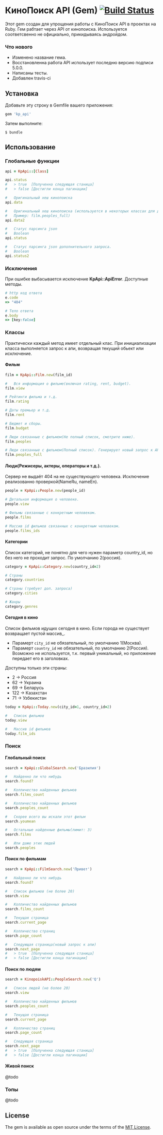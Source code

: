 # КиноПоиск API (Gem) [![Build Status](https://travis-ci.org/groverz/kp_api.svg?branch=master)](https://travis-ci.org/groverz/kp_api)

Этот gem создан для упрощения работы с КиноПоиск API в проектах на Ruby.
Гем рабтает через API от кинопоиска. 
Используется соответсвенно не официально, прикидываясь андройдом.

### Что нового

* Изменено название гема.
* Восстановленна работа API использует последню версию подписи 5.0.0.
* Написаны тесты.
* Добавлен travis-ci


## Установка

Добавьте эту строку в Gemfile вашего приложения:

```ruby
gem 'kp_api'
```

Затем выполните:

    $ bundle

## Использование

### Глобальные функции

```ruby
api = KpApi::[Class] 
```

```ruby
api.status 
#   > true  [Полученна следующая станица]
#   > false [Достигли конца пагинации]
```

```ruby
#   Оригинальный хеш кинопоиска
api.data 
```

```ruby
#   Оригинальный хеш кинопоиска (используется в некоторых классах для дополнительного запроса). 
#   Пример: film.peoples_full)
api.data2 
```

```ruby
#   Статус парсинга json 
#   Boolean
api.status 
```

```ruby
#   Статус парсинга json дополнительного запроса.
#   Boolean
api.status2
```

### Исключения 

При ошибке выбасывается исключение __KpApi::ApiError__. Доступные методы.

```ruby
# http код ответа
e.code
=> "404"
```

```ruby
# Тело ответа
e.body
=> [key:false]
```


### Классы 

Практически каждый метод имеет отдельный клас. При инициализации класса 
выполняется запрос к апи, возвращая текущий обьект или исключение.

#### Фильм

```ruby
film = KpApi::Film.new(film_id)
```

```ruby
#   Вся информация о фильме(включая rating, rent, budget).
film.view
```
```ruby
# Рейтинги фильма и т.д.
film.rating
```
```ruby
# Даты премьер и т.д.
film.rent
```

```ruby
# Бюджет и сборы.
film.budget
```

```ruby
# Люди связанные с фильмом(Не полный список, смотрите ниже).
film.peoples
```

```ruby
# Люди связанные с фильмом(Полный список). Генерирует новый запрос к API.
film.peoples_full
```


#### Люди(Режисеры, актеры, операторы и т.д.).

Сервер не выдаёт 404 на не существующего человека.
Исключение реализованно проверкой(NameRu, nameEn).

```ruby
people = KpApi::People.new(people_id)
```

```ruby
# Детальная информация о человеке.
people.view
```

```ruby
# Фильмы связанные с конкретным человеком.
people.films
```

```ruby
# Массив id фильмов связанных с конкретным человеком.
people.films_ids
```


#### Категории
Список категорий, не понятно для чего нужен параметр country_id, но без него не
проходит запрос. По умолчанию 2(россия).

```ruby
category = KpApi::Category.new(country_id=2)
```

```ruby
# Страны
category.countries
```

```ruby
# Страны (требует доп. запроса)
category.cities
```

```ruby
# Жанры
category.genres
```

#### Сегодня в кино
Список фильмов идущих сегодня в кино.
Если города не существует возвращает пустой массив_.
* Парамерт  `city_id`    не обязательный, по умолчанию 1(Москва). 
* Парамерт  `country_id` не обязательный, по умолчанию 2(Россия). 
Возможно не используется, т.к. первый уникальный, но приложение передает его в заголовках.

Доступны только эти страны:
* 2   -> Россия
* 62  -> Украина
* 69  -> Беларусь
* 122 -> Казахстан
* 71  -> Узбекистан

```ruby
today = KpApi::Today.new(city_id=1, country_id=2)
```

```ruby
#   Список фильмов
today.view
```

```ruby
#   Массив id фильмов
today.film_ids
```

### Поиск

#### Глобальный поиск

```ruby
search = KpApi::GlobalSearch.new('Бразилия')
```
```ruby
#   Найденно ли что нибудь
search.found?
```
```ruby
#   Колличество найденных фильмов
search.films_count
```
```ruby
#   Колличество найденных фильмов
search.peoples_count
```
```ruby
#   Скорее всего вы искали этот фильм
search.youmean
```
```ruby
#   Остальные найденные фильмы(лимит: 3)
search.films
```
```ruby
#   Или даже этих людей
search.peoples
```


#### Поиск по фильмам

```ruby
search = KpApi::FilmSearch.new('Привет')
```

```ruby
#   Найденно ли что нибудь
search.found?
```

```ruby
#   Список фильмов (не более 20)
search.view
```

```ruby
#   Колличество найденных фильмов
search.films_count
```

```ruby
#   Текущая страница
search.current_page
```

```ruby
#   Колличество страниц
search.page_count
```

```ruby
#   Следующая страница(новый запрос к апи)
search.next_page
#   > true  [Полученна следующая станица]
#   > false [Достигли конца пагинации]
```


#### Поиск по людям

```ruby
search = KinopoiskAPI::PeopleSearch.new('Q')
```

```ruby
#   Список людей (не более 20)
search.view
```

```ruby
#   Колличество найденных фильмов
search.peoples_count
```

```ruby
#   Текущая страница
search.current_page
```

```ruby
#   Колличество страниц
search.page_count
```

```ruby
#   Следующая страница
search.next_page
#   > true  [Полученна следующая станица]
#   > false [Достигли конца пагинации]
```

#### Живой поиск

@todo

### Топы

@todo


## License

The gem is available as open source under the terms of the [MIT License](http://opensource.org/licenses/MIT).

